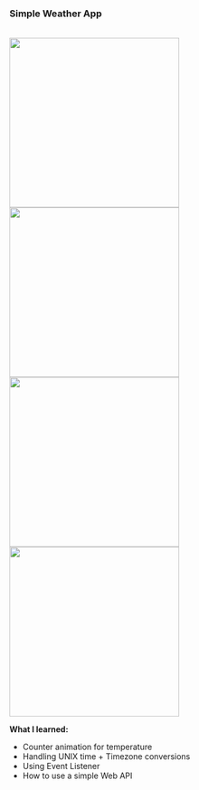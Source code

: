 <h3> Simple Weather App </h3>
<br>

<div class="update">
  <img src="https://i.imgur.com/RbJcDzA.png" height="300vh">
</div>

<div class="photos">
  <img src="https://i.imgur.com/HorM5iD.png" height="300vh">
  <img src="https://i.imgur.com/9LoiDbY.png" height="300vh">
  <img src="https://i.imgur.com/k2aersM.png" height="300vh">
</div>

<p><b>What I learned: </b></p>
<ul>
  <li>Counter animation for temperature</li>
  <li>Handling UNIX time + Timezone conversions</li>
  <li>Using Event Listener</li>
  <li>How to use a simple Web API</li>
</ul>

